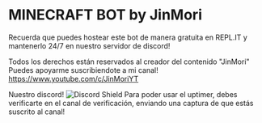 # MINECRAFT BOT by JinMori
Recuerda que puedes hostear este bot de manera gratuita en REPL.IT y mantenerlo 24/7 en nuestro servidor de discord!

Todos los derechos están reservados al creador del contenido "JinMori"
Puedes apoyarme suscribiendote a mi canal!
https://www.youtube.com/c/JinMoriYT

Nuestro discord!
<img src="https://discordapp.com/api/guilds/835595324235317288/widget.png?style=shield" alt="Discord Shield"/>
Para poder usar el uptimer, debes verificarte en el canal de verificación, enviando una captura de que estás suscrito al canal!
